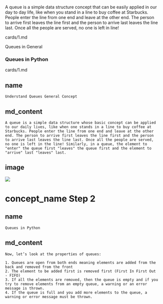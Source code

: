 A queue is a simple data structure concept that can be easily applied in our day to day life, like when you stand in a line to buy coffee at Starbucks. People enter the line from one end and leave at the other end. The person to arrive first leaves the line first and the person to arrive last leaves the line last. Once all the people are served, no one is left in line!

cards/1.md

Queues in General
 
### Queues in Python
cards/1.md

## name

```
Understand Queues General Concept
```

## md_content

```
A queue is a simple data structure whose basic concept can be applied to our daily lives, like when one stands in a line to buy coffee at Starbucks. People enter the line from one end and leave at the other end. The person to arrive first leaves the line first and the person to arrive last leaves the line last. Once all the people are served, no one is left in the line! Similarly, in a queue, the element to "enter" the queue first "leaves" the queue first and the element to "arrive" last "leaves" last.
```

## image

<img src = "QueueStarbucksExample.png">

# concept_name Step 2

## name

```
Queues in Python
```

## md_content

```
Now, let’s look at the properties of queues:

1. Queues are open from both ends meaning elements are added from the back and removed from the front
2. The element to be added first is removed first (First In First Out - FIFO)
3. If all the elements are removed, then the queue is empty and if you try to remove elements from an empty queue, a warning or an error message is thrown.
4. If the queue is full and you add more elements to the queue, a warning or error message must be thrown.
```

## 



